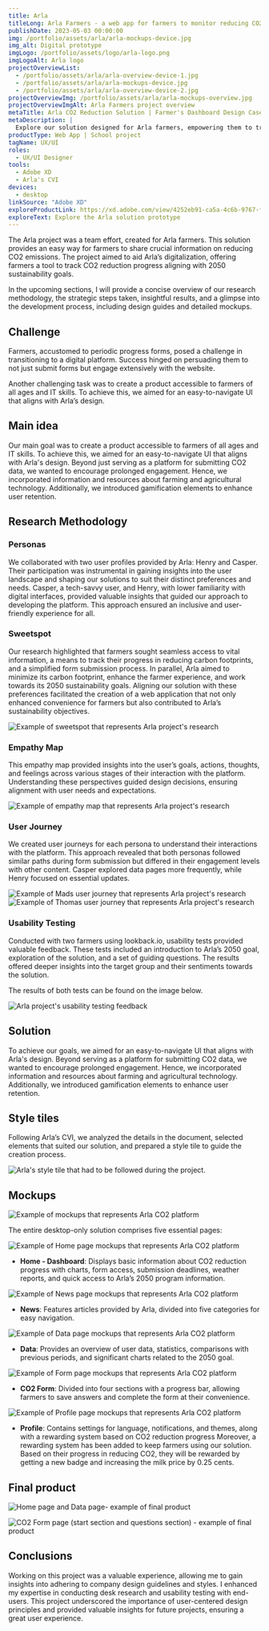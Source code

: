 ```yaml
---
title: Arla
titleLong: Arla Farmers - a web app for farmers to monitor reducing CO2 emissions
publishDate: 2023-05-03 00:00:00
img: /portfolio/assets/arla/arla-mockups-device.jpg
img_alt: Digital prototype
imgLogo: /portfolio/assets/logo/arla-logo.png
imgLogoAlt: Arla logo
projectOverviewList:
  - /portfolio/assets/arla/arla-overview-device-1.jpg
  - /portfolio/assets/arla/arla-mockups-device.jpg
  - /portfolio/assets/arla/arla-overview-device-2.jpg
projectOverviewImg: /portfolio/assets/arla/arla-mockups-overview.jpg
projectOverviewImgAlt: Arla Farmers project overview
metaTitle: Arla CO2 Reduction Solution | Farmer's Dashboard Design Case Study
metaDescription: |
  Explore our solution designed for Arla farmers, empowering them to track their CO2 reduction progress. Discover the style tiles, mockups, and user-friendly features like data visualization, news updates, and a comprehensive form. Learn how we created a consistent and rewarding experience aligned with Arla's branding.
productType: Web App | School project
tagName: UX/UI
roles:
  - UX/UI Designer
tools:
  - Adobe XD
  - Arla's CVI
devices:
  - desktop
linkSource: "Adobe XD"
exploreProductLink: https://xd.adobe.com/view/4252eb91-ca5a-4c6b-9767-f0d8b09da18c-1701/?fullscreen
exploreText: Explore the Arla solution prototype
---
```


The Arla project was a team effort, created for Arla farmers. This solution provides an easy way for farmers to share crucial information on reducing CO2 emissions. The project aimed to aid Arla’s digitalization, offering farmers a tool to track CO2 reduction progress aligning with 2050 sustainability goals.

In the upcoming sections, I will provide a concise overview of our research methodology, the strategic steps taken, insightful results, and a glimpse into the development process, including design guides and detailed mockups.

## Challenge

Farmers, accustomed to periodic progress forms, posed a challenge in transitioning to a digital platform. Success hinged on persuading them to not just submit forms but engage extensively with the website.

Another challenging task was to create a product accessible to farmers of all ages and IT skills. To achieve this, we aimed for an easy-to-navigate UI that aligns with Arla’s design.

## Main idea

Our main goal was to create a product accessible to farmers of all ages and IT skills. To achieve this, we aimed for an easy-to-navigate UI that aligns with Arla's design. Beyond just serving as a platform for submitting CO2 data, we wanted to encourage prolonged engagement. Hence, we incorporated information and resources about farming and agricultural technology. Additionally, we introduced gamification elements to enhance user retention.

## Research Methodology

### Personas
We collaborated with two user profiles provided by Arla: Henry and Casper. Their participation was instrumental in gaining insights into the user landscape and shaping our solutions to suit their distinct preferences and needs. Casper, a tech-savvy user, and Henry, with lower familiarity with digital interfaces, provided valuable insights that guided our approach to developing the platform. This approach ensured an inclusive and user-friendly experience for all.

### Sweetspot 
Our research highlighted that farmers sought seamless access to vital information, a means to track their progress in reducing carbon footprints, and a simplified form submission process. In parallel, Arla aimed to minimize its carbon footprint, enhance the farmer experience, and work towards its 2050 sustainability goals. Aligning our solution with these preferences facilitated the creation of a web application that not only enhanced convenience for farmers but also contributed to Arla’s sustainability objectives.

![Example of sweetspot that represents Arla project's research](/portfolio/assets/arla/arla-research-sweetspots.jpg)

### Empathy Map 
This empathy map provided insights into the user’s goals, actions, thoughts, and feelings across various stages of their interaction with the platform. Understanding these perspectives guided design decisions, ensuring alignment with user needs and expectations.

![Example of empathy map that represents Arla project's research](/portfolio/assets/arla/arla-research-empathy-map.jpg)

### User Journey 
We created user journeys for each persona to understand their interactions with the platform. This approach revealed that both personas followed similar paths during form submission but differed in their engagement levels with other content. Casper explored data pages more frequently, while Henry focused on essential updates.

![Example of Mads user journey that represents Arla project's research](/portfolio/assets/arla/arla-research-journey-1.jpg)
![Example of Thomas user journey that represents Arla project's research](/portfolio/assets/arla/arla-research-journey-2.jpg)

### Usability Testing 
Conducted with two farmers using lookback.io, usability tests provided valuable feedback. These tests included an introduction to Arla’s 2050 goal, exploration of the solution, and a set of guiding questions. The results offered deeper insights into the target group and their sentiments towards the solution.

The results of both tests can be found on the image below.

![Arla project's usability testing feedback](/portfolio/assets/arla/arla-usability-testing-results.jpg)

## Solution

To achieve our goals, we aimed for an easy-to-navigate UI that aligns with Arla's design. Beyond serving as a platform for submitting CO2 data, we wanted to encourage prolonged engagement. Hence, we incorporated information and resources about farming and agricultural technology. Additionally, we introduced gamification elements to enhance user retention.

## Style tiles

Following Arla’s CVI, we analyzed the details in the document, selected elements that suited our solution, and prepared a style tile to guide the creation process.

![Arla's style tile that had to be followed during the project.](/portfolio/assets/arla/arla-style-tiles.jpg)

## Mockups

![Example of mockups that represents Arla CO2 platform](/portfolio/assets/arla/arla-mockups.jpg)

The entire desktop-only solution comprises five essential pages:

![Example of Home page mockups that represents Arla CO2 platform](/portfolio/assets/arla/arla-mockups-home.jpg)

- **Home - Dashboard**: Displays basic information about CO2 reduction progress with charts, form access, submission deadlines, weather reports, and quick access to Arla’s 2050 program information.

![Example of News page mockups that represents Arla CO2 platform](/portfolio/assets/arla/arla-mockups-news.jpg)

- **News**: Features articles provided by Arla, divided into five categories for easy navigation.

![Example of Data page mockups that represents Arla CO2 platform](/portfolio/assets/arla/arla-mockups-data.jpg)                
              
- **Data**: Provides an overview of user data, statistics, comparisons with previous periods, and significant charts related to the 2050 goal.

![Example of Form page mockups that represents Arla CO2 platform](/portfolio/assets/arla/arla-mockups-form.jpg)

- **CO2 Form**: Divided into four sections with a progress bar, allowing farmers to save answers and complete the form at their convenience.

![Example of Profile page mockups that represents Arla CO2 platform](/portfolio/assets/arla/arla-mockups-profile.jpg)

- **Profile**: Contains settings for language, notifications, and themes, along with a rewarding system based on CO2 reduction progress Moreover, a rewarding system has been added to keep farmers using our solution. Based on their progress in reducing CO2, they will be rewarded by getting a new badge and increasing the milk price by 0.25 cents.



## Final product

![Home page and Data page- example of final product](/portfolio/assets/arla/arla-mockups-home-data.jpg)

![CO2 Form page (start section and questions section) - example of final product](/portfolio/assets/arla/arla-mockups-forms.jpg)

## Conclusions

Working on this project was a valuable experience, allowing me to gain insights into adhering to company design guidelines and styles. I enhanced my expertise in conducting desk research and usability testing with end-users. This project underscored the importance of user-centered design principles and provided valuable insights for future projects, ensuring a great user experience.
